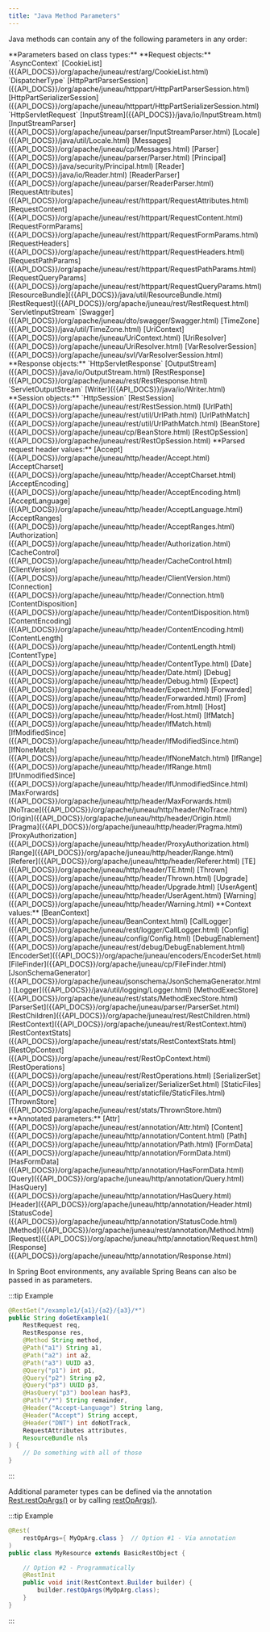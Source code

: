 ```yaml
---
title: "Java Method Parameters"
---
```


Java methods can contain any of the following parameters in any order:

<tree>
<node-0>**Parameters based on class types:**</node-0>
<node-1>**Request objects:**</node-1>
<node-2><javac-class>`AsyncContext`</javac-class> <javac-class>[CookieList]({{API_DOCS}}/org/apache/juneau/rest/arg/CookieList.html)</javac-class> <javac-class>`DispatcherType`</javac-class> <javac-class>[HttpPartParserSession]({{API_DOCS}}/org/apache/juneau/httppart/HttpPartParserSession.html)</javac-class> <javac-class>[HttpPartSerializerSession]({{API_DOCS}}/org/apache/juneau/httppart/HttpPartSerializerSession.html)</javac-class> <javac-class>`HttpServletRequest`</javac-class> <javac-class>[InputStream]({{API_DOCS}}/java/io/InputStream.html)</javac-class> <javac-class>[InputStreamParser]({{API_DOCS}}/org/apache/juneau/parser/InputStreamParser.html)</javac-class> <javac-class>[Locale]({{API_DOCS}}/java/util/Locale.html)</javac-class> <javac-class>[Messages]({{API_DOCS}}/org/apache/juneau/cp/Messages.html)</javac-class> <javac-class>[Parser]({{API_DOCS}}/org/apache/juneau/parser/Parser.html)</javac-class> <javac-class>[Principal]({{API_DOCS}}/java/security/Principal.html)</javac-class> <javac-class>[Reader]({{API_DOCS}}/java/io/Reader.html)</javac-class> <javac-class>[ReaderParser]({{API_DOCS}}/org/apache/juneau/parser/ReaderParser.html)</javac-class> <javac-class>[RequestAttributes]({{API_DOCS}}/org/apache/juneau/rest/httppart/RequestAttributes.html)</javac-class> <javac-class>[RequestContent]({{API_DOCS}}/org/apache/juneau/rest/httppart/RequestContent.html)</javac-class> <javac-class>[RequestFormParams]({{API_DOCS}}/org/apache/juneau/rest/httppart/RequestFormParams.html)</javac-class> <javac-class>[RequestHeaders]({{API_DOCS}}/org/apache/juneau/rest/httppart/RequestHeaders.html)</javac-class> <javac-class>[RequestPathParams]({{API_DOCS}}/org/apache/juneau/rest/httppart/RequestPathParams.html)</javac-class> <javac-class>[RequestQueryParams]({{API_DOCS}}/org/apache/juneau/rest/httppart/RequestQueryParams.html)</javac-class> <javac-class>[ResourceBundle]({{API_DOCS}}/java/util/ResourceBundle.html)</javac-class> <javac-class>[RestRequest]({{API_DOCS}}/org/apache/juneau/rest/RestRequest.html)</javac-class> <javac-class>`ServletInputStream`</javac-class> <javac-class>[Swagger]({{API_DOCS}}/org/apache/juneau/dto/swagger/Swagger.html)</javac-class> <javac-class>[TimeZone]({{API_DOCS}}/java/util/TimeZone.html)</javac-class> <javac-class>[UriContext]({{API_DOCS}}/org/apache/juneau/UriContext.html)</javac-class> <javac-class>[UriResolver]({{API_DOCS}}/org/apache/juneau/UriResolver.html)</javac-class> <javac-class>[VarResolverSession]({{API_DOCS}}/org/apache/juneau/svl/VarResolverSession.html)</javac-class></node-2>
<node-1>**Response objects:**</node-1>
<node-2><javac-class>`HttpServletResponse`</javac-class> <javac-class>[OutputStream]({{API_DOCS}}/java/io/OutputStream.html)</javac-class> <javac-class>[RestResponse]({{API_DOCS}}/org/apache/juneau/rest/RestResponse.html)</javac-class> <javac-class>`ServletOutputStream`</javac-class> <javac-class>[Writer]({{API_DOCS}}/java/io/Writer.html)</javac-class></node-2>
<node-1>**Session objects:**</node-1>
<node-2><javac-class>`HttpSession`</javac-class> <javac-class>[RestSession]({{API_DOCS}}/org/apache/juneau/rest/RestSession.html)</javac-class> <javac-class>[UrlPath]({{API_DOCS}}/org/apache/juneau/rest/util/UrlPath.html)</javac-class> <javac-class>[UrlPathMatch]({{API_DOCS}}/org/apache/juneau/rest/util/UrlPathMatch.html)</javac-class> <javac-class>[BeanStore]({{API_DOCS}}/org/apache/juneau/cp/BeanStore.html)</javac-class> <javac-class>[RestOpSession]({{API_DOCS}}/org/apache/juneau/rest/RestOpSession.html)</javac-class></node-2>
<node-1>**Parsed request header values:**</node-1>
<node-2><javac-class>[Accept]({{API_DOCS}}/org/apache/juneau/http/header/Accept.html)</javac-class> <javac-class>[AcceptCharset]({{API_DOCS}}/org/apache/juneau/http/header/AcceptCharset.html)</javac-class> <javac-class>[AcceptEncoding]({{API_DOCS}}/org/apache/juneau/http/header/AcceptEncoding.html)</javac-class> <javac-class>[AcceptLanguage]({{API_DOCS}}/org/apache/juneau/http/header/AcceptLanguage.html)</javac-class> <javac-class>[AcceptRanges]({{API_DOCS}}/org/apache/juneau/http/header/AcceptRanges.html)</javac-class> <javac-class>[Authorization]({{API_DOCS}}/org/apache/juneau/http/header/Authorization.html)</javac-class> <javac-class>[CacheControl]({{API_DOCS}}/org/apache/juneau/http/header/CacheControl.html)</javac-class> <javac-class>[ClientVersion]({{API_DOCS}}/org/apache/juneau/http/header/ClientVersion.html)</javac-class> <javac-class>[Connection]({{API_DOCS}}/org/apache/juneau/http/header/Connection.html)</javac-class> <javac-class>[ContentDisposition]({{API_DOCS}}/org/apache/juneau/http/header/ContentDisposition.html)</javac-class> <javac-class>[ContentEncoding]({{API_DOCS}}/org/apache/juneau/http/header/ContentEncoding.html)</javac-class> <javac-class>[ContentLength]({{API_DOCS}}/org/apache/juneau/http/header/ContentLength.html)</javac-class> <javac-class>[ContentType]({{API_DOCS}}/org/apache/juneau/http/header/ContentType.html)</javac-class> <javac-class>[Date]({{API_DOCS}}/org/apache/juneau/http/header/Date.html)</javac-class> <javac-class>[Debug]({{API_DOCS}}/org/apache/juneau/http/header/Debug.html)</javac-class> <javac-class>[Expect]({{API_DOCS}}/org/apache/juneau/http/header/Expect.html)</javac-class> <javac-class>[Forwarded]({{API_DOCS}}/org/apache/juneau/http/header/Forwarded.html)</javac-class> <javac-class>[From]({{API_DOCS}}/org/apache/juneau/http/header/From.html)</javac-class> <javac-class>[Host]({{API_DOCS}}/org/apache/juneau/http/header/Host.html)</javac-class> <javac-class>[IfMatch]({{API_DOCS}}/org/apache/juneau/http/header/IfMatch.html)</javac-class> <javac-class>[IfModifiedSince]({{API_DOCS}}/org/apache/juneau/http/header/IfModifiedSince.html)</javac-class> <javac-class>[IfNoneMatch]({{API_DOCS}}/org/apache/juneau/http/header/IfNoneMatch.html)</javac-class> <javac-class>[IfRange]({{API_DOCS}}/org/apache/juneau/http/header/IfRange.html)</javac-class> <javac-class>[IfUnmodifiedSince]({{API_DOCS}}/org/apache/juneau/http/header/IfUnmodifiedSince.html)</javac-class> <javac-class>[MaxForwards]({{API_DOCS}}/org/apache/juneau/http/header/MaxForwards.html)</javac-class> <javac-class>[NoTrace]({{API_DOCS}}/org/apache/juneau/http/header/NoTrace.html)</javac-class> <javac-class>[Origin]({{API_DOCS}}/org/apache/juneau/http/header/Origin.html)</javac-class> <javac-class>[Pragma]({{API_DOCS}}/org/apache/juneau/http/header/Pragma.html)</javac-class> <javac-class>[ProxyAuthorization]({{API_DOCS}}/org/apache/juneau/http/header/ProxyAuthorization.html)</javac-class> <javac-class>[Range]({{API_DOCS}}/org/apache/juneau/http/header/Range.html)</javac-class> <javac-class>[Referer]({{API_DOCS}}/org/apache/juneau/http/header/Referer.html)</javac-class> <javac-class>[TE]({{API_DOCS}}/org/apache/juneau/http/header/TE.html)</javac-class> <javac-class>[Thrown]({{API_DOCS}}/org/apache/juneau/http/header/Thrown.html)</javac-class> <javac-class>[Upgrade]({{API_DOCS}}/org/apache/juneau/http/header/Upgrade.html)</javac-class> <javac-class>[UserAgent]({{API_DOCS}}/org/apache/juneau/http/header/UserAgent.html)</javac-class> <javac-class>[Warning]({{API_DOCS}}/org/apache/juneau/http/header/Warning.html)</javac-class></node-2>
<node-1>**Context values:**</node-1>
<node-2><javac-class>[BeanContext]({{API_DOCS}}/org/apache/juneau/BeanContext.html)</javac-class> <javac-class>[CallLogger]({{API_DOCS}}/org/apache/juneau/rest/logger/CallLogger.html)</javac-class> <javac-class>[Config]({{API_DOCS}}/org/apache/juneau/config/Config.html)</javac-class> <javac-class>[DebugEnablement]({{API_DOCS}}/org/apache/juneau/rest/debug/DebugEnablement.html)</javac-class> <javac-class>[EncoderSet]({{API_DOCS}}/org/apache/juneau/encoders/EncoderSet.html)</javac-class> <javac-class>[FileFinder]({{API_DOCS}}/org/apache/juneau/cp/FileFinder.html)</javac-class> <javac-class>[JsonSchemaGenerator]({{API_DOCS}}/org/apache/juneau/jsonschema/JsonSchemaGenerator.html)</javac-class> <javac-class>[Logger]({{API_DOCS}}/java/util/logging/Logger.html)</javac-class> <javac-class>[MethodExecStore]({{API_DOCS}}/org/apache/juneau/rest/stats/MethodExecStore.html)</javac-class> <javac-class>[ParserSet]({{API_DOCS}}/org/apache/juneau/parser/ParserSet.html)</javac-class> <javac-class>[RestChildren]({{API_DOCS}}/org/apache/juneau/rest/RestChildren.html)</javac-class> <javac-class>[RestContext]({{API_DOCS}}/org/apache/juneau/rest/RestContext.html)</javac-class> <javac-class>[RestContextStats]({{API_DOCS}}/org/apache/juneau/rest/stats/RestContextStats.html)</javac-class> <javac-class>[RestOpContext]({{API_DOCS}}/org/apache/juneau/rest/RestOpContext.html)</javac-class> <javac-class>[RestOperations]({{API_DOCS}}/org/apache/juneau/rest/RestOperations.html)</javac-class> <javac-class>[SerializerSet]({{API_DOCS}}/org/apache/juneau/serializer/SerializerSet.html)</javac-class> <javac-class>[StaticFiles]({{API_DOCS}}/org/apache/juneau/rest/staticfile/StaticFiles.html)</javac-class> <javac-class>[ThrownStore]({{API_DOCS}}/org/apache/juneau/rest/stats/ThrownStore.html)</javac-class></node-2>
<node-0>**Annotated parameters:**</node-0>
<node-1><javac-annotation>[Attr]({{API_DOCS}}/org/apache/juneau/rest/annotation/Attr.html)</javac-annotation> <javac-annotation>[Content]({{API_DOCS}}/org/apache/juneau/http/annotation/Content.html)</javac-annotation> <javac-annotation>[Path]({{API_DOCS}}/org/apache/juneau/http/annotation/Path.html)</javac-annotation> <javac-annotation>[FormData]({{API_DOCS}}/org/apache/juneau/http/annotation/FormData.html)</javac-annotation> <javac-annotation>[HasFormData]({{API_DOCS}}/org/apache/juneau/http/annotation/HasFormData.html)</javac-annotation> <javac-annotation>[Query]({{API_DOCS}}/org/apache/juneau/http/annotation/Query.html)</javac-annotation> <javac-annotation>[HasQuery]({{API_DOCS}}/org/apache/juneau/http/annotation/HasQuery.html)</javac-annotation> <javac-annotation>[Header]({{API_DOCS}}/org/apache/juneau/http/annotation/Header.html)</javac-annotation> <javac-annotation>[StatusCode]({{API_DOCS}}/org/apache/juneau/http/annotation/StatusCode.html)</javac-annotation> <javac-annotation>[Method]({{API_DOCS}}/org/apache/juneau/rest/annotation/Method.html)</javac-annotation> <javac-annotation>[Request]({{API_DOCS}}/org/apache/juneau/http/annotation/Request.html)</javac-annotation> <javac-annotation>[Response]({{API_DOCS}}/org/apache/juneau/http/annotation/Response.html)</javac-annotation></node-1>
</tree>

In Spring Boot environments, any available Spring Beans can also be passed in as parameters.

:::tip Example
```java
@RestGet("/example1/{a1}/{a2}/{a3}/*")
public String doGetExample1(
    RestRequest req,
    RestResponse res,
    @Method String method,
    @Path("a1") String a1,
    @Path("a2") int a2,
    @Path("a3") UUID a3,
    @Query("p1") int p1,
    @Query("p2") String p2,
    @Query("p3") UUID p3,
    @HasQuery("p3") boolean hasP3,
    @Path("/*") String remainder,
    @Header("Accept-Language") String lang,
    @Header("Accept") String accept,
    @Header("DNT") int doNotTrack,
    RequestAttributes attributes,
    ResourceBundle nls
) {
    // Do something with all of those
}
```
:::

Additional parameter types can be defined via the annotation [Rest.restOpArgs()]({{API_DOCS}}/org/apache/juneau/rest/annotation/Rest.html#restOpArgs()) or by calling [restOpArgs()]({{API_DOCS}}/org/apache/juneau/rest/RestContext/Builder.html#restOpArgs(Class...)).

:::tip Example
```java
@Rest(
    restOpArgs={ MyOpArg.class }  // Option #1 - Via annotation
)
public class MyResource extends BasicRestObject {

    // Option #2 - Programmatically
    @RestInit
    public void init(RestContext.Builder builder) {
        builder.restOpArgs(MyOpArg.class);
    }
}
```
:::